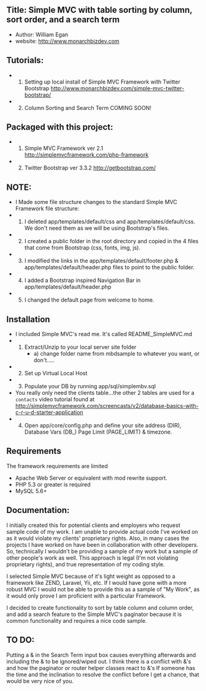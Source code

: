 ## Title:  Simple MVC with table sorting by column, sort order, and a search term
- Author: William Egan
- website: http://www.monarchbizdev.com

## Tutorials:
- 1) Setting up local install of Simple MVC Framework with Twitter Bootstrap 
http://www.monarchbizdev.com/simple-mvc-twitter-bootstrap/
- 2) Column Sorting and Search Term 
COMING SOON!

## Packaged with this project:   
-  1) Simple MVC Framework ver 2.1   http://simplemvcframework.com/php-framework
-  2) Twitter Bootstrap ver 3.3.2  http://getbootstrap.com/

##  NOTE:  
-  I Made some file structure changes to the standard Simple MVC Framework file structure:
-  1)  I deleted app/templates/default/css and app/templates/default/css.  We don't need them as we will be using Bootstrap's files.
-  2)  I created a public folder in the root directory and copied in the 4 files that come from Bootstrap (css, fonts, img, js).
-  3)  I modified the links in the app/templates/default/footer.php & app/templates/default/header.php files to point to the public folder.
-  4)  I added a Bootstrap inspired Navigation Bar in  app/templates/default/header.php
-  5)  I changed the default page from welcome to home.

## Installation
 - I included Simple MVC's read me.  It's called README_SimpleMVC.md
 - 1) Extract/Unzip  to your local server site folder
        - a) change folder name from mbdsample to whatever you want, or don't.....
 - 2) Set up Virtual Local Host
 - 3) Populate your DB by running app/sql/simplembv.sql
 - You really only need the clients table...the other 2 tables are used for a `contacts` video tutorial found at http://simplemvcframework.com/screencasts/v2/database-basics-with-c-r-u-d-starter-application
 - 4) Open app/core/config.php and define your site address (DIR), Database Vars (DB_) Page Limit (PAGE_LIMIT) & timezone. 


## Requirements
 The framework requirements are limited

 - Apache Web Server or equivalent with mod rewrite support.
 - PHP 5.3 or greater is required
 - MySQL 5.6+

## Documentation:
I initially created this for potential clients and employers who request sample code of my work.  I am unable to provide actual code I've worked on as it would violate my clients' proprietary rights.  Also, in many cases the projects I have worked on have been in collaboration with other developers.
So, technically  I wouldn't be providing a sample of my work but a sample of other people's work as well.
This approach is legal (I'm not violating proprietary rights), and true representation of my coding style.

I selected Simple MVC because of it's light weight as opposed to a framework like ZEND, Laravel, Yii, etc.
If I would have gone with a more robust MVC I would not be able to provide this as a sample of "My Work", as it would only prove I am proficient with a particular Framework. 

I decided to create functionality to sort by table column and column order, and add a search feature to the Simple MVC's paginator because it is common functionality and requires a nice code sample.

## TO DO:
  Putting a & in the Search Term input box causes everything afterwards and including the & to be ignored/wiped out.
  I think there is a conflict with &'s and how the paginator or router helper classes react to &'s
  If someone has the time and the inclination to resolve the conflict before I get a chance, that would be very nice of you.
 

